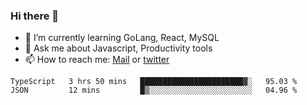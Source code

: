 ### Hi there 👋

- 🌱 I’m currently learning GoLang, React, MySQL
- 💬 Ask me about Javascript, Productivity tools 
- 📫 How to reach me: [Mail](mailto:kvaishak47@gmail.com) or [twitter](https://twitter.com/kvaish4k)

<!--START_SECTION:waka-->
```text
TypeScript   3 hrs 50 mins   ███████████████████████▓░   95.03 % 
JSON         12 mins         █▒░░░░░░░░░░░░░░░░░░░░░░░   04.96 % 
```
<!--END_SECTION:waka-->
